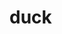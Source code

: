 # duck
<!doctype HTML>
<HTML lang = "pt-br">
<Head>
<meta charset ="UTF-8">
<style>
<Head>
<H1>Patos em geral</h1>

